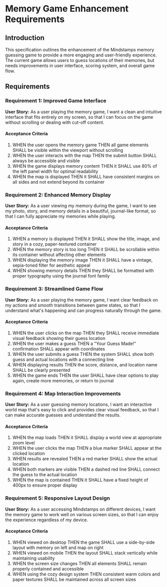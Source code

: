 # Memory Game Enhancement Requirements

## Introduction

This specification outlines the enhancement of the Mindstamps memory guessing game to provide a more engaging and user-friendly experience. The current game allows users to guess locations of their memories, but needs improvements in user interface, scoring system, and overall game flow.

## Requirements

### Requirement 1: Improved Game Interface

**User Story:** As a user playing the memory game, I want a clean and intuitive interface that fits entirely on my screen, so that I can focus on the game without scrolling or dealing with cut-off content.

#### Acceptance Criteria

1. WHEN the user opens the memory game THEN all game elements SHALL be visible within the viewport without scrolling
2. WHEN the user interacts with the map THEN the submit button SHALL always be accessible and visible
3. WHEN the game displays memory content THEN it SHALL use 80% of the left panel width for optimal readability
4. WHEN the map is displayed THEN it SHALL have consistent margins on all sides and not extend beyond its container

### Requirement 2: Enhanced Memory Display

**User Story:** As a user viewing my memory during the game, I want to see my photo, story, and memory details in a beautiful, journal-like format, so that I can fully appreciate my memories while playing.

#### Acceptance Criteria

1. WHEN a memory is displayed THEN it SHALL show the title, image, and story in a cozy, paper-textured container
2. WHEN the memory story is too long THEN it SHALL be scrollable within its container without affecting other elements
3. WHEN displaying the memory image THEN it SHALL have a vintage, sepia-toned filter for aesthetic appeal
4. WHEN showing memory details THEN they SHALL be formatted with proper typography using the journal font family

### Requirement 3: Streamlined Game Flow

**User Story:** As a user playing the memory game, I want clear feedback on my actions and smooth transitions between game states, so that I understand what's happening and can progress naturally through the game.

#### Acceptance Criteria

1. WHEN the user clicks on the map THEN they SHALL receive immediate visual feedback showing their guess location
2. WHEN the user makes a guess THEN a "Your Guess Made!" confirmation SHALL appear with coordinates
3. WHEN the user submits a guess THEN the system SHALL show both guess and actual locations with a connecting line
4. WHEN displaying results THEN the score, distance, and location name SHALL be clearly presented
5. WHEN the game ends THEN the user SHALL have clear options to play again, create more memories, or return to journal

### Requirement 4: Map Interaction Improvements

**User Story:** As a user guessing memory locations, I want an interactive world map that's easy to click and provides clear visual feedback, so that I can make accurate guesses and understand the results.

#### Acceptance Criteria

1. WHEN the map loads THEN it SHALL display a world view at appropriate zoom level
2. WHEN the user clicks the map THEN a blue marker SHALL appear at the clicked location
3. WHEN results are revealed THEN a red marker SHALL show the actual location
4. WHEN both markers are visible THEN a dashed red line SHALL connect the guess to the actual location
5. WHEN the map is contained THEN it SHALL have a fixed height of 400px to ensure proper display

### Requirement 5: Responsive Layout Design

**User Story:** As a user accessing Mindstamps on different devices, I want the memory game to work well on various screen sizes, so that I can enjoy the experience regardless of my device.

#### Acceptance Criteria

1. WHEN viewed on desktop THEN the game SHALL use a side-by-side layout with memory on left and map on right
2. WHEN viewed on mobile THEN the layout SHALL stack vertically while maintaining usability
3. WHEN the screen size changes THEN all elements SHALL remain properly contained and accessible
4. WHEN using the cozy design system THEN consistent warm colors and paper textures SHALL be maintained across all screen sizes